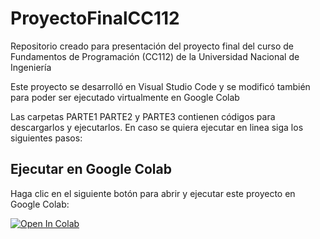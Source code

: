 # ProyectoFinalCC112
Repositorio creado para presentación del proyecto final del curso de Fundamentos de Programación (CC112) de la Universidad Nacional de Ingeniería

Este proyecto se desarrolló en Visual Studio Code y se modificó también para poder ser ejecutado virtualmente en Google Colab

Las carpetas PARTE1 PARTE2 y PARTE3 contienen códigos para descargarlos y ejecutarlos. En caso se quiera ejecutar en linea siga los siguientes pasos:

## Ejecutar en Google Colab
Haga clic en el siguiente botón para abrir y ejecutar este proyecto en Google Colab:

[![Open In Colab](https://colab.research.google.com/assets/colab-badge.svg)](https://colab.research.google.com/github/SebasHuaypar/ProyectoFinalCC112/blob/main/ProyectoFinal_SebastianHuaypar.ipynb)
